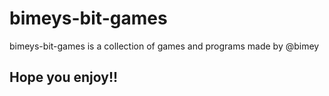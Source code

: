 # bimeys-bit-games
bimeys-bit-games is a collection of games and programs made by @bimey 
## Hope you enjoy!!
